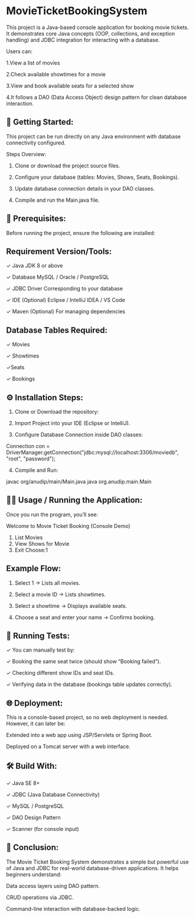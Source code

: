 # MovieTicketBookingSystem

This project is a Java-based console application for booking movie tickets.
It demonstrates core Java concepts (OOP, collections, and exception handling) and JDBC integration for interacting with a database.

Users can:

1.View a list of movies

2.Check available showtimes for a movie

3.View and book available seats for a selected show

4.It follows a DAO (Data Access Object) design pattern for clean database interaction.


🚀 Getting Started:
--------------------
This project can be run directly on any Java environment with database connectivity configured.

Steps Overview:

1. Clone or download the project source files.


2. Configure your database (tables: Movies, Shows, Seats, Bookings).


3. Update database connection details in your DAO classes.


4. Compile and run the Main.java file.

🧱 Prerequisites:
-----------------
Before running the project, ensure the following are installed:

Requirement	Version/Tools:
--------------------------
✓ Java JDK	8 or above

✓ Database	MySQL / Oracle / PostgreSQL

✓ JDBC Driver	Corresponding to your database

✓ IDE (Optional)	Eclipse / IntelliJ IDEA / VS Code

✓ Maven (Optional)	For managing dependencies


Database Tables Required:
-------------------------
✓ Movies

✓ Showtimes

✓Seats

✓ Bookings

⚙️ Installation Steps:
-----------------------

1. Clone or Download the repository:

2. Import Project into your IDE (Eclipse or IntelliJ).

3. Configure Database Connection inside DAO classes:

Connection con = DriverManager.getConnection("jdbc:mysql://localhost:3306/moviedb", "root", "password");

4. Compile and Run:

javac org/anudip/main/Main.java
java org.anudip.main.Main


🧑‍💻 Usage / Running the Application:
-----------------------------------
Once you run the program, you’ll see:

Welcome to Movie Ticket Booking (Console Demo)
1) List Movies
2) View Shows for Movie
3) Exit
Choose:1

Example Flow:
--------------
1. Select 1 → Lists all movies.


2. Select a movie ID → Lists showtimes.


3. Select a showtime → Displays available seats.


4. Choose a seat and enter your name → Confirms booking.


🧪 Running Tests:
------------------

✓ You can manually test by:

✓ Booking the same seat twice (should show “Booking failed”).

✓ Checking different show IDs and seat IDs.

✓ Verifying data in the database (bookings table updates correctly).


🌐 Deployment:
--------------
This is a console-based project, so no web deployment is needed.
However, it can later be:

Extended into a web app using JSP/Servlets or Spring Boot.

Deployed on a Tomcat server with a web interface.


🛠️ Build With:
--------------
✓ Java SE 8+

✓ JDBC (Java Database Connectivity)

✓ MySQL / PostgreSQL

✓ DAO Design Pattern

✓ Scanner (for console input)


🏁 Conclusion:
---------------
The Movie Ticket Booking System demonstrates a simple but powerful use of Java and JDBC for real-world database-driven applications.
It helps beginners understand:

Data access layers using DAO pattern.

CRUD operations via JDBC.

Command-line interaction with database-backed logic.



